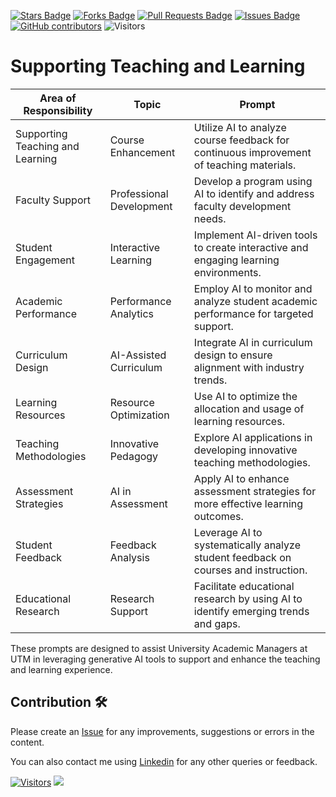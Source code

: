 <a href="https://github.com/drshahizan/ai-tools/stargazers"><img src="https://img.shields.io/github/stars/drshahizan/ai-tools" alt="Stars Badge"/></a>
<a href="https://github.com/drshahizan/ai-tools/network/members"><img src="https://img.shields.io/github/forks/drshahizan/ai-tools" alt="Forks Badge"/></a>
<a href="https://github.com/drshahizan/ai-tools"><img src="https://img.shields.io/github/issues-pr/drshahizan/ai-tools" alt="Pull Requests Badge"/></a>
<a href="https://github.com/drshahizan/ai-tools/issues"><img src="https://img.shields.io/github/issues/drshahizan/ai-tools" alt="Issues Badge"/></a>
<a href="https://github.com/drshahizan/ai-tools/graphs/contributors"><img alt="GitHub contributors" src="https://img.shields.io/github/contributors/drshahizan/ai-tools?color=2b9348"></a>
![Visitors](https://api.visitorbadge.io/api/visitors?path=https%3A%2F%2Fgithub.com%2Fdrshahizan%2Fai-tools&labelColor=%23d9e3f0&countColor=%23697689&style=flat)

# Supporting Teaching and Learning

| **Area of Responsibility** | **Topic** | **Prompt** |
|----------------------------|-----------|------------|
| Supporting Teaching and Learning | Course Enhancement | Utilize AI to analyze course feedback for continuous improvement of teaching materials. |
| Faculty Support | Professional Development | Develop a program using AI to identify and address faculty development needs. |
| Student Engagement | Interactive Learning | Implement AI-driven tools to create interactive and engaging learning environments. |
| Academic Performance | Performance Analytics | Employ AI to monitor and analyze student academic performance for targeted support. |
| Curriculum Design | AI-Assisted Curriculum | Integrate AI in curriculum design to ensure alignment with industry trends. |
| Learning Resources | Resource Optimization | Use AI to optimize the allocation and usage of learning resources. |
| Teaching Methodologies | Innovative Pedagogy | Explore AI applications in developing innovative teaching methodologies. |
| Assessment Strategies | AI in Assessment | Apply AI to enhance assessment strategies for more effective learning outcomes. |
| Student Feedback | Feedback Analysis | Leverage AI to systematically analyze student feedback on courses and instruction. |
| Educational Research | Research Support | Facilitate educational research by using AI to identify emerging trends and gaps. |

These prompts are designed to assist University Academic Managers at UTM in leveraging generative AI tools to support and enhance the teaching and learning experience.

## Contribution 🛠️
Please create an [Issue](https://github.com/drshahizan/ai-tools/issues) for any improvements, suggestions or errors in the content.

You can also contact me using [Linkedin](https://www.linkedin.com/in/drshahizan/) for any other queries or feedback.

[![Visitors](https://api.visitorbadge.io/api/visitors?path=https%3A%2F%2Fgithub.com%2Fdrshahizan&labelColor=%23697689&countColor=%23555555&style=plastic)](https://visitorbadge.io/status?path=https%3A%2F%2Fgithub.com%2Fdrshahizan)
![](https://hit.yhype.me/github/profile?user_id=81284918)


